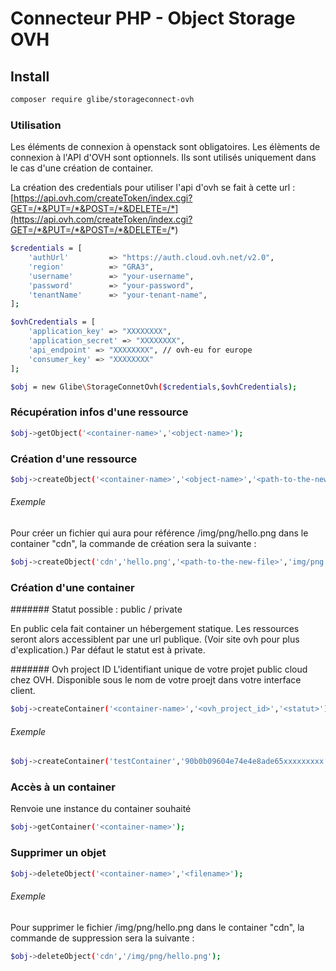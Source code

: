 # Connecteur PHP - Object Storage OVH

## Install

```bash
composer require glibe/storageconnect-ovh
```
### Utilisation

Les éléments de connexion à openstack sont obligatoires. Les élèments de connexion à l'API d'OVH sont optionnels. Ils sont utilisés uniquement dans le cas d'une création de container. 

La création des credentials pour utiliser l'api d'ovh se fait à cette url : [https://api.ovh.com/createToken/index.cgi?GET=/*&PUT=/*&POST=/*&DELETE=/*](https://api.ovh.com/createToken/index.cgi?GET=/*&PUT=/*&POST=/*&DELETE=/*)

```bash
$credentials = [
    'authUrl'         => "https://auth.cloud.ovh.net/v2.0",
    'region'          => "GRA3",
    'username'        => "your-username",
    'password'        => "your-password",
    'tenantName'      => "your-tenant-name",
];

$ovhCredentials = [
    'application_key' => "XXXXXXXX",
    'application_secret' => "XXXXXXXX",
    'api_endpoint' => "XXXXXXXX", // ovh-eu for europe
    'consumer_key' => "XXXXXXXX"
];

$obj = new Glibe\StorageConnetOvh($credentials,$ovhCredentials);
```

### Récupération infos d'une ressource

```bash
$obj->getObject('<container-name>','<object-name>');
```

### Création d'une ressource

```bash
$obj->createObject('<container-name>','<object-name>','<path-to-the-new-file>','<folder-base>);
```

###### Exemple
Pour créer un fichier qui aura pour référence /img/png/hello.png dans le container "cdn", la commande de création sera la suivante : 

```bash
$obj->createObject('cdn','hello.png','<path-to-the-new-file>','img/png');
```

### Création d'une container

####### Statut possible : public / private

En public cela fait container un hébergement statique. Les ressources seront alors accessiblent par une url publique. (Voir site ovh pour plus d'explication.) Par défaut le statut est à private.

####### Ovh project ID
L'identifiant unique de votre projet public cloud chez OVH. Disponible sous le nom de votre proejt dans votre interface client. 

```bash
$obj->createContainer('<container-name>','<ovh_project_id>','<statut>');
```

###### Exemple

```bash
$obj->createContainer('testContainer','90b0b09604e74e4e8ade65xxxxxxxxx','public');
```

### Accès à un container
Renvoie une instance du container souhaité

```bash
$obj->getContainer('<container-name>');
```

### Supprimer un objet

```bash
$obj->deleteObject('<container-name>','<filename>');
```

###### Exemple
Pour supprimer le fichier /img/png/hello.png dans le container "cdn", la commande de suppression sera la suivante : 

```bash
$obj->deleteObject('cdn','/img/png/hello.png');
```